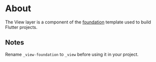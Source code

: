 # About

The View layer is a component of the [foundation](https://github.com/robmllze/foundation) template used to build Flutter projects.

## Notes

Rename `_view-foundation` to `_view` before using it in your project.
